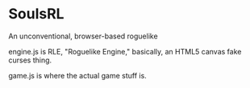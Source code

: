 SoulsRL
=======

An unconventional, browser-based roguelike

engine.js is RLE, "Roguelike Engine," basically, an HTML5 canvas fake curses thing.

game.js is where the actual game stuff is.